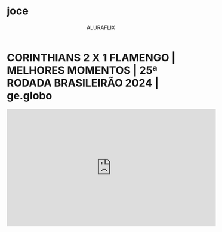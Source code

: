 # joce

<HEADER>ALURAFLIX</HEADER>


<H1>CORINTHIANS 2 X 1 FLAMENGO | MELHORES MOMENTOS | 25ª RODADA BRASILEIRÃO 2024 | ge.globo</H1>


<iframe width="560" height="315" src="https://www.youtube.com/embed/0OLuPL3ul3A?si=c3tTB7nUSX8WpWOO" title="YouTube video player" frameborder="0" allow="accelerometer; autoplay; clipboard-write; encrypted-media; gyroscope; picture-in-picture; web-share" referrerpolicy="strict-origin-when-cross-origin" allowfullscreen></iframe>



